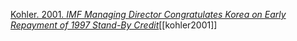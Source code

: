 [Kohler. 2001. _IMF Managing Director Congratulates Korea on Early Repayment of 1997 Stand-By Credit_](zotero://select/items/1_XQS7D6AV)[[kohler2001]]
